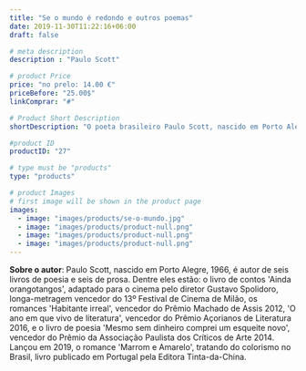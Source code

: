 ```yaml
---
title: "Se o mundo é redondo e outros poemas"
date: 2019-11-30T11:22:16+06:00
draft: false

# meta description
description : "Paulo Scott"

# product Price
price: "no prelo: 14.00 €"
priceBefore: "25.00$"
linkComprar: "#"

# Product Short Description
shortDescription: "O poeta brasileiro Paulo Scott, nascido em Porto Alegre, 1966, é autor de seis livros de poesia e seis de prosa, muitos deles premiados e um que foi adaptado para o cinema para um longa-metragem de Gustavo Spolidoro (2008). Nesta inédita reunião, ‘Se o mundo é redondo e outros poemas’, Scott traz toda a sua originalidade, com o registo imagético da realidade circundante e o cruzamento de vozes e dicções diversas. A voz única deste poeta, já consagrado pela multiplicidade de premiações que alcançou desde que iniciou o seu percurso literário em 2001, traz ritmos elípticos, planos de perceção, espaços urbanos onde a poesia mostra os dramas cotidianos de vidas ordinárias. Como bem apreciado pelo prefaciador, o escritor e crítico de poesia António Carlos Cortez, a arte poética de Scott está em, justamente, registar tudo aquilo que, para poetas eloquentes, não teria suficiente importância. Trata ele da solidão que reside na banalidade, esta que não é mostrada nos inventários pessoais de vitórias. De certa forma, em seus poemas há a evocação, em uma voz única e inteiramente diversa, do sentimento do ‘Poema em linha reta’ pessoano: a sensação do não-lugar, do convívio intenso e cruel com o real, matéria que não é sujeita às biografias e, portanto, inservível àquele mundo redondo e perfeito, de gente que não 'leva porrada', bem diverso de um outro mundo, 'ridículo, absurdo, grotesco, mesquinho, submisso e arrogante', que é o da poesia."

#product ID
productID: "27"

# type must be "products"
type: "products"

# product Images
# first image will be shown in the product page
images:
  - image: "images/products/se-o-mundo.jpg"
  - image: "images/products/product-null.png"
  - image: "images/products/product-null.png"
  - image: "images/products/product-null.png"
---
```


**Sobre o autor**: Paulo Scott, nascido em Porto Alegre, 1966, é autor de seis livros de poesia e seis de prosa. Dentre eles estão: o livro de contos 'Ainda orangotangos', adaptado para o cinema pelo diretor Gustavo Spolidoro, longa-metragem vencedor do 13º Festival de Cinema de Milão, os romances 'Habitante irreal', vencedor do Prêmio Machado de Assis 2012, 'O ano em que vivo de literatura', vencedor do Prêmio Açorianos de Literatura 2016, e o livro de poesia 'Mesmo sem dinheiro comprei um esqueite novo', vencedor do Prêmio da Associação Paulista dos Críticos de Arte 2014. Lançou em 2019, o romance 'Marrom e Amarelo', tratando do colorismo no Brasil, livro publicado em Portugal pela Editora Tinta-da-China.